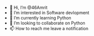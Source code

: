 - 👋 Hi, I’m @46Amrit
- 👀 I’m interested in Software devlopment
- 🌱 I’m currently learning Python
- 💞️ I’m looking to collaborate on Python
- 📫 How to reach me leave a notification

<!---
46Amrit/46Amrit is a ✨ special ✨ repository because its `README.md` (this file) appears on your GitHub profile.
You can click the Preview link to take a look at your changes.
--->
